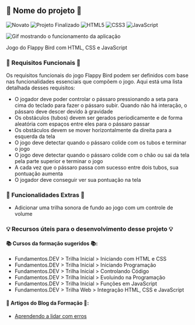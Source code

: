 ## 🌟 Nome do projeto 🌟

![Novato](https://img.shields.io/badge/novato-ff6c90?style=for-the-badge)
![Projeto Finalizado](https://img.shields.io/badge/projeto%20finalizado-00a154?style=for-the-badge)
![HTML5](https://img.shields.io/badge/html5-%23E34F26.svg?style=for-the-badge&logo=html5&logoColor=white)
![CSS3](https://img.shields.io/badge/css3-%231572B6.svg?style=for-the-badge&logo=css3&logoColor=white)
![JavaScript](https://img.shields.io/badge/javascript-%23323330.svg?style=for-the-badge&logo=javascript&logoColor=%23F7DF1E)

![Gif mostrando o funcionamento da aplicação](.docs/images/main.gif)

Jogo do Flappy Bird com HTML, CSS e JavaScript

### 📝 Requisitos Funcionais 📝

Os requisitos funcionais do jogo Flappy Bird podem ser definidos com base nas funcionalidades essenciais que compõem o jogo. Aqui está uma lista detalhada desses requisitos:

- O jogador deve poder controlar o pássaro pressionando a seta para cima do teclado para fazer o pássaro subir. Quando não há interação, o pássaro deve descer devido à gravidade
- Os obstáculos (tubos) devem ser gerados periodicamente e de forma aleatória com espaços entre eles para o pássaro passar
- Os obstáculos devem se mover horizontalmente da direita para a esquerda da tela
- O jogo deve detectar quando o pássaro colide com os tubos e terminar o jogo
- O jogo deve detectar quando o pássaro colide com o chão ou sai da tela pela parte superior e terminar o jogo
- A cada vez que o pássaro passa com sucesso entre dois tubos, sua pontuação aumenta
- O jogador deve conseguir ver sua pontuação na tela

### 📝 Funcionalidades Extras 📝

- Adicionar uma trilha sonora de fundo ao jogo com um controle de volume

### 💡 Recursos úteis para o desenvolvimento desse projeto 💡

#### 📚 Cursos da formação sugeridos 📚:

- Fundamentos.DEV > Trilha Inicial > Iniciando com HTML e CSS
- Fundamentos.DEV > Trilha Inicial > Iniciando Programação
- Fundamentos.DEV > Trilha Inicial > Controlando Código
- Fundamentos.DEV > Trilha Inicial > Evoluindo na Programação
- Fundamentos.DEV > Trilha Inicial > Funções em JavaScript
- Fundamentos.DEV > Trilha Web > Integração HTML, CSS e JavaScript

#### 📰 Artigos do Blog da Formação 📰:

- [Aprendendo a lidar com erros](https://blog.formacao.dev/aprendendo-a-lidar-com-erros/)
